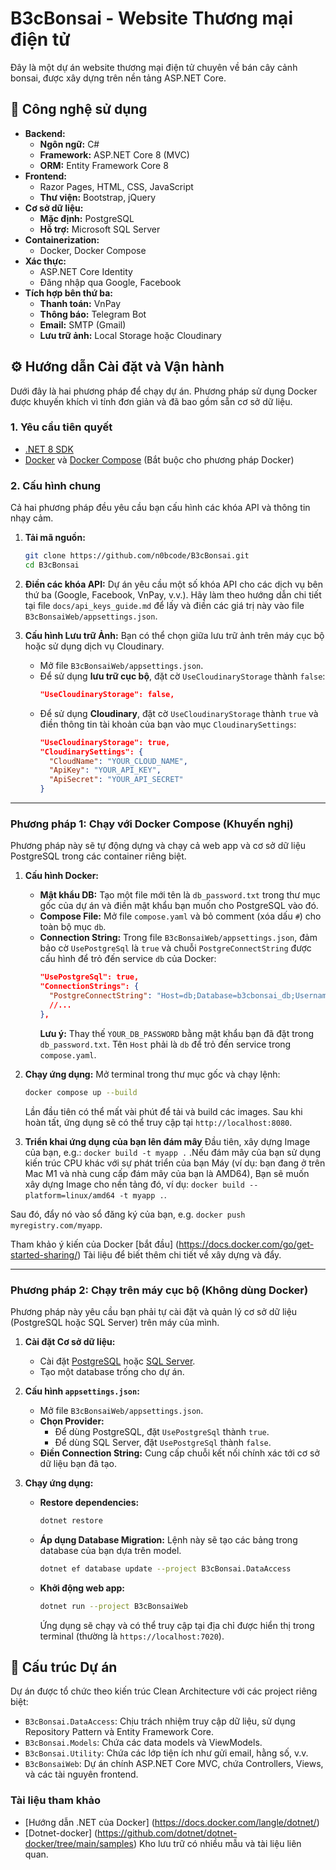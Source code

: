 # B3cBonsai - Website Thương mại điện tử

Đây là một dự án website thương mại điện tử chuyên về bán cây cảnh bonsai, được xây dựng trên nền tảng ASP.NET Core.

## 🚀 Công nghệ sử dụng

- **Backend:**
  - **Ngôn ngữ:** C#
  - **Framework:** ASP.NET Core 8 (MVC)
  - **ORM:** Entity Framework Core 8
- **Frontend:**
  - Razor Pages, HTML, CSS, JavaScript
  - **Thư viện:** Bootstrap, jQuery
- **Cơ sở dữ liệu:**
  - **Mặc định:** PostgreSQL
  - **Hỗ trợ:** Microsoft SQL Server
- **Containerization:**
  - Docker, Docker Compose
- **Xác thực:**
  - ASP.NET Core Identity
  - Đăng nhập qua Google, Facebook
- **Tích hợp bên thứ ba:**
  - **Thanh toán:** VnPay
  - **Thông báo:** Telegram Bot
  - **Email:** SMTP (Gmail)
  - **Lưu trữ ảnh:** Local Storage hoặc Cloudinary

## ⚙️ Hướng dẫn Cài đặt và Vận hành

Dưới đây là hai phương pháp để chạy dự án. Phương pháp sử dụng Docker được khuyến khích vì tính đơn giản và đã bao gồm sẵn cơ sở dữ liệu.

### 1. Yêu cầu tiên quyết

- [.NET 8 SDK](https://dotnet.microsoft.com/download/dotnet/8.0)
- [Docker](https://docs.docker.com/get-docker/) và [Docker Compose](https://docs.docker.com/compose/install/) (Bắt buộc cho phương pháp Docker)

### 2. Cấu hình chung

Cả hai phương pháp đều yêu cầu bạn cấu hình các khóa API và thông tin nhạy cảm.

1.  **Tải mã nguồn:**
    ```bash
    git clone https://github.com/n0bcode/B3cBonsai.git
    cd B3cBonsai
    ```
2.  **Điền các khóa API:**
    Dự án yêu cầu một số khóa API cho các dịch vụ bên thứ ba (Google, Facebook, VnPay, v.v.). Hãy làm theo hướng dẫn chi tiết tại file `docs/api_keys_guide.md` để lấy và điền các giá trị này vào file `B3cBonsaiWeb/appsettings.json`.

3.  **Cấu hình Lưu trữ Ảnh:**
    Bạn có thể chọn giữa lưu trữ ảnh trên máy cục bộ hoặc sử dụng dịch vụ Cloudinary.

    - Mở file `B3cBonsaiWeb/appsettings.json`.
    - Để sử dụng **lưu trữ cục bộ**, đặt cờ `UseCloudinaryStorage` thành `false`:
      ```json
      "UseCloudinaryStorage": false,
      ```
    - Để sử dụng **Cloudinary**, đặt cờ `UseCloudinaryStorage` thành `true` và điền thông tin tài khoản của bạn vào mục `CloudinarySettings`:
      ```json
      "UseCloudinaryStorage": true,
      "CloudinarySettings": {
        "CloudName": "YOUR_CLOUD_NAME",
        "ApiKey": "YOUR_API_KEY",
        "ApiSecret": "YOUR_API_SECRET"
      }
      ```

---

### Phương pháp 1: Chạy với Docker Compose (Khuyến nghị)

Phương pháp này sẽ tự động dựng và chạy cả web app và cơ sở dữ liệu PostgreSQL trong các container riêng biệt.

1.  **Cấu hình Docker:**

    - **Mật khẩu DB:** Tạo một file mới tên là `db_password.txt` trong thư mục gốc của dự án và điền mật khẩu bạn muốn cho PostgreSQL vào đó.
    - **Compose File:** Mở file `compose.yaml` và bỏ comment (xóa dấu `#`) cho toàn bộ mục `db`.
    - **Connection String:** Trong file `B3cBonsaiWeb/appsettings.json`, đảm bảo cờ `UsePostgreSql` là `true` và chuỗi `PostgreConnectString` được cấu hình để trỏ đến service `db` của Docker:
      ```json
      "UsePostgreSql": true,
      "ConnectionStrings": {
        "PostgreConnectString": "Host=db;Database=b3cbonsai_db;Username=postgres;Password=YOUR_DB_PASSWORD",
        //...
      },
      ```
      **Lưu ý:** Thay thế `YOUR_DB_PASSWORD` bằng mật khẩu bạn đã đặt trong `db_password.txt`. Tên `Host` phải là `db` để trỏ đến service trong `compose.yaml`.

2.  **Chạy ứng dụng:**
    Mở terminal trong thư mục gốc và chạy lệnh:

    ```bash
    docker compose up --build
    ```

    Lần đầu tiên có thể mất vài phút để tải và build các images. Sau khi hoàn tất, ứng dụng sẽ có thể truy cập tại `http://localhost:8080`.

3.  **Triển khai ứng dụng của bạn lên đám mây**
    Đầu tiên, xây dựng Image của bạn, e.g.:
    `docker build -t myapp .`
    .Nếu đám mây của bạn sử dụng kiến ​​trúc CPU khác với sự phát triển của bạn
    Máy (ví dụ: bạn đang ở trên Mac M1 và nhà cung cấp đám mây của bạn là AMD64),
    Bạn sẽ muốn xây dựng Image cho nền tảng đó, ví dụ:
    `docker build --platform=linux/amd64 -t myapp .`.

Sau đó, đẩy nó vào sổ đăng ký của bạn, e.g. `docker push myregistry.com/myapp`.

Tham khảo ý kiến ​​của Docker [bắt đầu] (https://docs.docker.com/go/get-started-sharing/)
Tài liệu để biết thêm chi tiết về xây dựng và đẩy.

---

### Phương pháp 2: Chạy trên máy cục bộ (Không dùng Docker)

Phương pháp này yêu cầu bạn phải tự cài đặt và quản lý cơ sở dữ liệu (PostgreSQL hoặc SQL Server) trên máy của mình.

1.  **Cài đặt Cơ sở dữ liệu:**

    - Cài đặt [PostgreSQL](https://www.postgresql.org/download/) hoặc [SQL Server](https://www.microsoft.com/en-us/sql-server/sql-server-downloads).
    - Tạo một database trống cho dự án.

2.  **Cấu hình `appsettings.json`:**

    - Mở file `B3cBonsaiWeb/appsettings.json`.
    - **Chọn Provider:**
      - Để dùng PostgreSQL, đặt `UsePostgreSql` thành `true`.
      - Để dùng SQL Server, đặt `UsePostgreSql` thành `false`.
    - **Điền Connection String:** Cung cấp chuỗi kết nối chính xác tới cơ sở dữ liệu bạn đã tạo.

3.  **Chạy ứng dụng:**
    - **Restore dependencies:**
      ```bash
      dotnet restore
      ```
    - **Áp dụng Database Migration:** Lệnh này sẽ tạo các bảng trong database của bạn dựa trên model.
      ```bash
      dotnet ef database update --project B3cBonsai.DataAccess
      ```
    - **Khởi động web app:**
      ```bash
      dotnet run --project B3cBonsaiWeb
      ```
      Ứng dụng sẽ chạy và có thể truy cập tại địa chỉ được hiển thị trong terminal (thường là `https://localhost:7020`).

## 📂 Cấu trúc Dự án

Dự án được tổ chức theo kiến trúc Clean Architecture với các project riêng biệt:

- `B3cBonsai.DataAccess`: Chịu trách nhiệm truy cập dữ liệu, sử dụng Repository Pattern và Entity Framework Core.
- `B3cBonsai.Models`: Chứa các data models và ViewModels.
- `B3cBonsai.Utility`: Chứa các lớp tiện ích như gửi email, hằng số, v.v.
- `B3cBonsaiWeb`: Dự án chính ASP.NET Core MVC, chứa Controllers, Views, và các tài nguyên frontend.

### Tài liệu tham khảo

- [Hướng dẫn .NET của Docker] (https://docs.docker.com/langle/dotnet/)
- [Dotnet-docker] (https://github.com/dotnet/dotnet-docker/tree/main/samples)
  Kho lưu trữ có nhiều mẫu và tài liệu liên quan.
